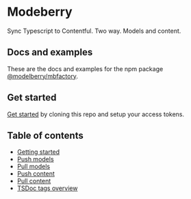 # Modeberry

Sync Typescript to Contentful. Two way. Models and content.

## Docs and examples

These are the docs and examples for the npm package [@modelberry/mbfactory](https://www.npmjs.com/package/@modelberry/mbfactory).

## Get started

[Get started](./docs/getting-started.md) by cloning this repo and setup your
access tokens.

## Table of contents

- [Getting started](./docs/getting-started.md)
- [Push models](./docs/push-models.md)
- [Pull models](./docs/pull-models.md)
- [Push content](./docs/push-content.md)
- [Pull content](./docs/pull-content.md)
- [TSDoc tags overview](./docs/tsdocs-tags-overview.md)
